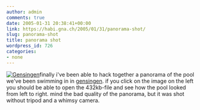 ```yaml
---
author: admin
comments: true
date: 2005-01-31 20:38:41+00:00
link: https://habi.gna.ch/2005/01/31/panorama-shot/
slug: panorama-shot
title: panorama shot
wordpress_id: 726
categories:
- none
---
```



[![Gensingen](https://habi.gna.ch/blog/images/gensingen-tm.jpg)](https://habi.gna.ch/blog/images/gensingen.mov)finally i've been able to hack together a panorama of the pool we've been swimming in in [gensingen](http://www.flickr.com/photos/habi/sets/88024/). if you click on the image on the left you should be able to open the 432kb-file and see how the pool looked from left to right. mind the bad quality of the panorama, but it was shot without tripod and a whimsy camera.

